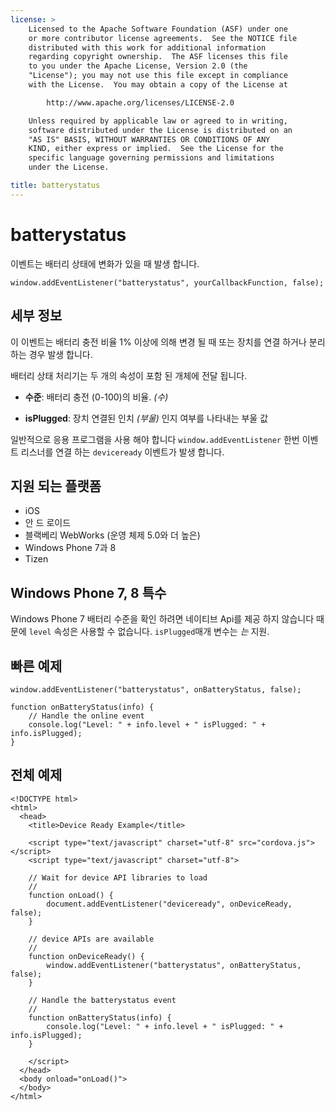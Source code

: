 ```yaml
---
license: >
    Licensed to the Apache Software Foundation (ASF) under one
    or more contributor license agreements.  See the NOTICE file
    distributed with this work for additional information
    regarding copyright ownership.  The ASF licenses this file
    to you under the Apache License, Version 2.0 (the
    "License"); you may not use this file except in compliance
    with the License.  You may obtain a copy of the License at

        http://www.apache.org/licenses/LICENSE-2.0

    Unless required by applicable law or agreed to in writing,
    software distributed under the License is distributed on an
    "AS IS" BASIS, WITHOUT WARRANTIES OR CONDITIONS OF ANY
    KIND, either express or implied.  See the License for the
    specific language governing permissions and limitations
    under the License.

title: batterystatus
---
```


# batterystatus

이벤트는 배터리 상태에 변화가 있을 때 발생 합니다.

    window.addEventListener("batterystatus", yourCallbackFunction, false);
    

## 세부 정보

이 이벤트는 배터리 충전 비율 1% 이상에 의해 변경 될 때 또는 장치를 연결 하거나 분리 하는 경우 발생 합니다.

배터리 상태 처리기는 두 개의 속성이 포함 된 개체에 전달 됩니다.

*   **수준**: 배터리 충전 (0-100)의 비율. *(수)*

*   **isPlugged**: 장치 연결된 인치 *(부울)* 인지 여부를 나타내는 부울 값

일반적으로 응용 프로그램을 사용 해야 합니다 `window.addEventListener` 한번 이벤트 리스너를 연결 하는 `deviceready` 이벤트가 발생 합니다.

## 지원 되는 플랫폼

*   iOS
*   안 드 로이드
*   블랙베리 WebWorks (운영 체제 5.0와 더 높은)
*   Windows Phone 7과 8
*   Tizen

## Windows Phone 7, 8 특수

Windows Phone 7 배터리 수준을 확인 하려면 네이티브 Api를 제공 하지 않습니다 때문에 `level` 속성은 사용할 수 없습니다. `isPlugged`매개 변수는 *는* 지원.

## 빠른 예제

    window.addEventListener("batterystatus", onBatteryStatus, false);
    
    function onBatteryStatus(info) {
        // Handle the online event
        console.log("Level: " + info.level + " isPlugged: " + info.isPlugged);
    }
    

## 전체 예제

    <!DOCTYPE html>
    <html>
      <head>
        <title>Device Ready Example</title>
    
        <script type="text/javascript" charset="utf-8" src="cordova.js"></script>
        <script type="text/javascript" charset="utf-8">
    
        // Wait for device API libraries to load
        //
        function onLoad() {
            document.addEventListener("deviceready", onDeviceReady, false);
        }
    
        // device APIs are available
        //
        function onDeviceReady() {
            window.addEventListener("batterystatus", onBatteryStatus, false);
        }
    
        // Handle the batterystatus event
        //
        function onBatteryStatus(info) {
            console.log("Level: " + info.level + " isPlugged: " + info.isPlugged);
        }
    
        </script>
      </head>
      <body onload="onLoad()">
      </body>
    </html>